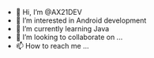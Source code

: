 - 👋 Hi, I’m @AX21DEV
- 👀 I’m interested in Android development 
- 🌱 I’m currently learning Java
- 💞️ I’m looking to collaborate on ...
- 📫 How to reach me ...

<!---
AX21DEV/AX21DEV is a ✨ special ✨ repository because its `README.md` (this file) appears on your GitHub profile.
You can click the Preview link to take a look at your changes.
--->
